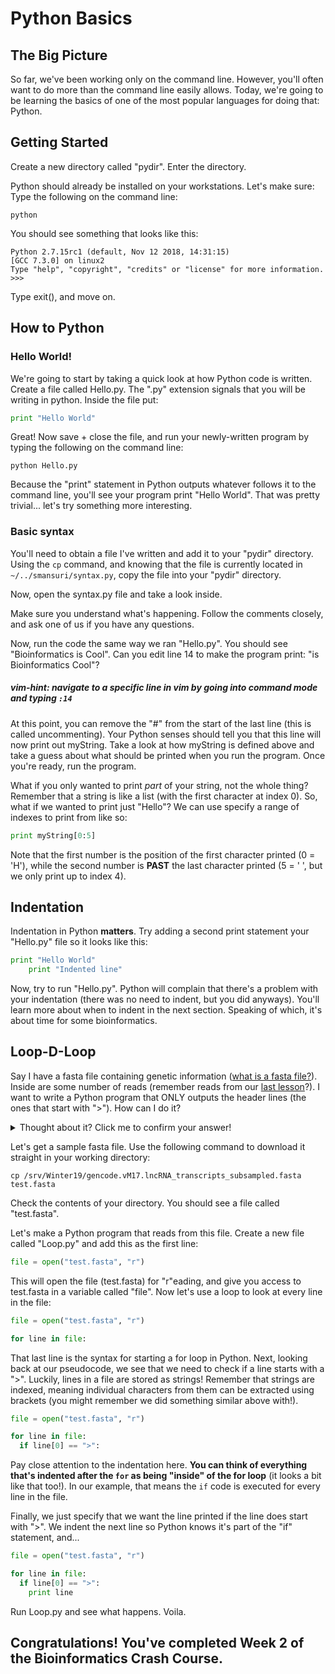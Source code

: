 # Python Basics

## The Big Picture

So far, we've been working only on the command line. However, you'll often want to do more than the command line easily allows. Today, we're going to be learning the basics of one of the most popular languages for doing that: Python.



## Getting Started

Create a new directory called "pydir". Enter the directory.

Python should already be installed on your workstations. Let's make sure: Type the following on the command line:
```shell
python
```
You should see something that looks like this:
```shell
Python 2.7.15rc1 (default, Nov 12 2018, 14:31:15)
[GCC 7.3.0] on linux2
Type "help", "copyright", "credits" or "license" for more information.
>>>
```
Type exit(), and move on.

## How to Python

### Hello World!
We're going to start by taking a quick look at how Python code is written. Create a file called Hello.py. The ".py" extension signals that you will be writing in python. Inside the file put:
```python
print "Hello World"
```

Great! Now save + close the file, and run your newly-written program by typing the following on the command line:
```shell
python Hello.py
```

Because the "print" statement in Python outputs whatever follows it to the command line, you'll see your program print "Hello World". That was pretty trivial... let's try something more interesting.

### Basic syntax

You'll need to obtain a file I've written and add it to your "pydir" directory. Using the `cp` command, and knowing that the file is currently located in `~/../smansuri/syntax.py`, copy the file into your "pydir" directory.

Now, open the syntax.py file and take a look inside.

Make sure you understand what's happening. Follow the comments closely, and ask one of us if you have any questions.

Now, run the code the same way we ran "Hello.py". You should see "Bioinformatics is Cool". Can you edit line 14 to make the program print: "is Bioinformatics Cool"?

##### vim-hint: navigate to a specific line in vim by going into command mode and typing ```:14```

At this point, you can remove the "#" from the start of the last line (this is called uncommenting). Your Python senses should tell you that this line will now print out myString. Take a look at how myString is defined above and take a guess about what should be printed when you run the program. Once you're ready, run the program.

What if you only wanted to print *part* of your string, not the whole thing? Remember that a string is like a list (with the first character at index 0). So, what if we wanted to print just "Hello"? We can use specify a range of indexes to print from like so:

``` python
print myString[0:5]
```

Note that the first number is the position of the first character printed (0 = 'H'), while the second number is **PAST** the last character printed (5 = ' ', but we only print up to index 4).

## Indentation 

Indentation in Python **matters**. Try adding a second print statement your "Hello.py" file so it looks like this:
``` python
print "Hello World"
    print "Indented line"
```

Now, try to run "Hello.py". Python will complain that there's a problem with your indentation (there was no need to indent, but you did anyways). You'll learn more about when to indent in the next section. Speaking of which, it's about time for some bioinformatics.

## Loop-D-Loop

Say I have a fasta file containing genetic information ([what is a fasta file?](https://www.genomatix.de/online_help/help/sequence_formats.html#FASTA)). Inside are some number of reads (remember reads from our [last lesson](/1_Welcome.md)?). I want to write a Python program that ONLY outputs the header lines (the ones that start with ">"). How can I do it?

<details>
  <summary>Thought about it? Click me to confirm your answer!</summary>
  
  ```
  -check every line-
    -if it starts with a ">"-
        -print the line-
  ```

This is one simple **representation** of how you could achieve this task. The **implementation** in Python, as we shall see, uses a loop. Which one of the three pseudocode lines above suggests we will need a loop?
</details>


Let's get a sample fasta file. Use the following command to download it straight in your working directory:

```shell
cp /srv/Winter19/gencode.vM17.lncRNA_transcripts_subsampled.fasta test.fasta
```

Check the contents of your directory. You should see a file called "test.fasta". 

Let's make a Python program that reads from this file. Create a new file called "Loop.py" and add this as the first line:
```python
file = open("test.fasta", "r")
```

This will open the file (test.fasta) for "r"eading, and give you access to test.fasta in a variable called "file". Now let's use a loop to look at every line in the file:
```python
file = open("test.fasta", "r")

for line in file:
```

That last line is the syntax for starting a for loop in Python. Next, looking back at our pseudocode, we see that we need to check if a line starts with a ">". Luckily, lines in a file are stored as strings! Remember that strings are indexed, meaning individual characters from them can be extracted using brackets (you might remember we did something similar above with!). 
```python
file = open("test.fasta", "r")

for line in file:
  if line[0] == ">":
```

Pay close attention to the indentation here. **You can think of everything that's indented after the `for` as being "inside" of the for loop** (it looks a bit like that too!). In our example, that means the `if` code is executed for every line in the file.

Finally, we just specify that we want the line printed if the line does start with ">". We indent the next line so Python knows it's part of the "if" statement, and...

```python
file = open("test.fasta", "r")

for line in file:
  if line[0] == ">":
    print line
```

Run Loop.py and see what happens. Voila.

## Congratulations! You've completed Week 2 of the Bioinformatics Crash Course.
